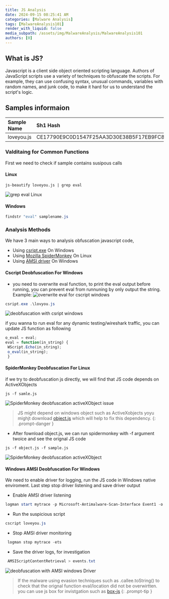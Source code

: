 ```yaml
---
title: JS Analysis
date: 2024-09-15 08:25:41 AM
categories: [Malware Analysis]
tags: [MalwareAnalysis101] 
render_with_liquid: false
media_subpath: /assets/img/MalwareAnalysis/MalwareAnalysis101
authors: [0]
---
```


## What is JS?
Javascript is a client side object oriented scripting language. Authors of JavaScript scripts use a variety of techniques to obfuscate the scripts. For example, they can use confusing syntax, unusual commands, variables with random names, and junk code, to make it hard for us to understand the script's logic.

## Samples informaion

| Sample Name         | Sh1 Hash         |
| :------------------ | :----------------------------------------- |
| loveyou.js          |  CE17790E9C0D1547F25AA3D30E38B5F17EB9FC8A  |

### Valditaing for Common Functions
First we need to check if sample contains susipous calls

#### Linux 

```shell
js-beautify loveyou.js | grep eval
```
![grep eval Linux](evalLinux.png)

#### Windows
```powershell
findstr "eval" samplename.js
```
### Analysis Methods
We have 3 main ways to analysis obfuscation javascript code, 
- Using [csript.exe](https://kb.webtrends.com/information/what-is-cscript-exe-and-what-is-it-used-for-1365447894619/) On Windows
- Using [Mozilla SpiderMonkey](https://github.com/mozilla-spidermonkey/spidermonkey.dev) On Linux
- Using [AMSI driver](https://learn.microsoft.com/en-us/windows/win32/amsi/antimalware-scan-interface-portal) On Windows

#### Cscript Deobfuscation For Windows

- you need to overwrite eval function, to print the eval output before running, you can prevent eval from runnuning by only output the string. 
Example: 
![overwrite eval for cscript windows](overwriteeval.png)

```powershell
csript.exe .\lovyou.js
```
![deobfuscation with csript windows](deobfuscation_csript.png)

if you wanna to run eval for any dynamic testing/wireshark traffic, you can update JS function as following 
```javascript
o_eval = eval;
eval = function(in_string) {
 WScript.Echo(in_string);
 o_eval(in_string);
 }
```

#### SpiderMonkey Deobfuscation For Linux
if we try to deobfuscation js directly, we will find that JS code depends on ActiveXObjects

```shell
js -f samle.js
```
![SpiderMonkey deobfuscation activeXObject issue](SpiderMonkey_deobfuscation_activeXissue.png)

> JS might depend on windows object such as ActiveXobjects yoyu mighjt download [object.js](https://docs.remnux.org/discover-the-tools/dynamically+reverse-engineer+code/scripts) which will help to fix this dependency. 
{: .prompt-danger }

- After fownload object.js, we can run spidermonkey with -f argument twoice and see the orignal JS code 

```shell 
js -f object.js -f sample.js
```
![SpiderMonkey deobfuscation activeXObject](SpiderMonkey_deobfuscation_activeX.PNG)

#### Windows AMSI Deobfuscation For Windows

We need to enable driver for logging, run the JS code in Windows native enviroment. Last step stop driver listening and save driver output 
- Enable AMSI driver listening 
```powershell
logman start mytrace -p Microsoft-Antimalware-Scan-Interface Event1 -o AMSITrace.etl -ets
```
- Run the suspicious script 
```powershell
cscript loveyou.js
```
- Stop AMSI driver monitoring
```powershell
 logman stop mytrace -ets
```
- Save the driver logs, for investigation 
```powershell
 AMSIScriptContentRetrieval > events.txt
```
![deobfuscation with AMSI windows Driver](deobfuscation_AMSI.png)

> If the malware using evasion techniques such as .callee.toString() to check that the orignal function eval/location did not be overwirtten. you can use js box for invistgation such as [box-js](https://github.com/CapacitorSet/box-js)
{: .prompt-tip }

<script src="https://giscus.app/client.js"
        data-repo="SoOM3a/Blogs"
        data-repo-id="R_kgDOLebVZA"
        data-category="General"
        data-category-id="DIC_kwDOLebVZM4Cd9IX"
        data-mapping="url"
        data-strict="1"
        data-reactions-enabled="1"
        data-emit-metadata="1"
        data-input-position="top"
        data-theme="preferred_color_scheme"
        data-lang="en"
        data-loading="lazy"
        crossorigin="anonymous"
        async>
</script>
